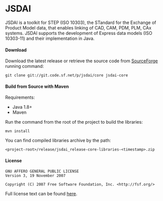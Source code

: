 # JSDAI

JSDAI is a toolkit for STEP (ISO 10303), the STandard for the Exchange of Product Model data, that enables linking of CAD, CAM, PDM, PLM, CAx systems. JSDAI supports the development of Express data models (ISO 10303-11) and their implementation in Java.

#### Download

Download the latest release or retrieve the source code from [SourceForge](https://sourceforge.net/p/jsdai/core) running command:
```
git clone git://git.code.sf.net/p/jsdai/core jsdai-core
```

#### Build from Source with Maven

Requirements:
- Java 1.8+
- Maven

Run the command from the root of the project to build the libraries:
```
mvn install
```
    
You can find compiled libraries archive by the path: 

```
<project-root>/release/jsdai_release-core-libraries-<timestamp>.zip
```

#### License

```
GNU AFFERO GENERAL PUBLIC LICENSE
Version 3, 19 November 2007

Copyright (C) 2007 Free Software Foundation, Inc. <http://fsf.org/>
```

Full license text can be found [here](license.txt).
